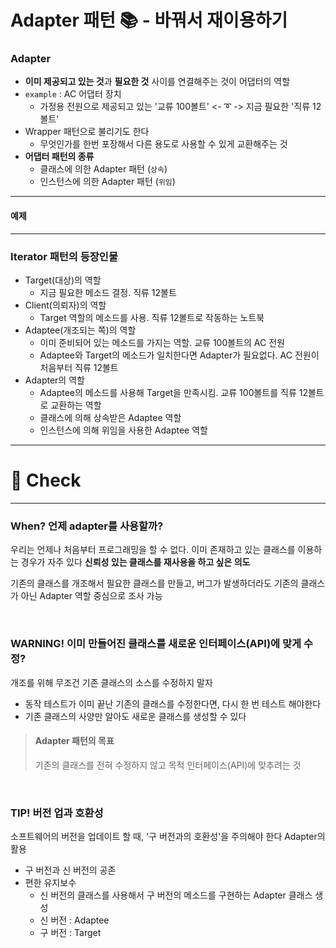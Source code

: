 # Adapter 패턴 📚 - 바꿔서 재이용하기

### Adapter 

- **이미 제공되고 있는 것**과 **필요한 것** 사이를 연결해주는 것이 어댑터의 역할
- `example` : AC 어댑터 장치
    - 가정용 전원으로 제공되고 있는 '교류 100볼트' <- ➰ -> 지금 필요한 '직류 12볼트'
- Wrapper 패턴으로 불리기도 한다
  - 무엇인가를 한번 포장해서 다른 용도로 사용할 수 있게 교환해주는 것
- **어댑터 패턴의 종류**
  - 클래스에 의한 Adapter 패턴 (`상속`)
  - 인스턴스에 의한 Adapter 패턴 (`위임`)
  
---


#### 예제



--- 
### Iterator 패턴의 등장인물
- Target(대상)의 역할
  - 지금 필요한 메소드 결정. 직류 12볼트
- Client(의뢰자)의 역할
  - Target 역할의 메소드를 사용. 직류 12볼트로 작동하는 노트북
- Adaptee(개조되는 쪽)의 역할
  - 이미 준비되어 있는 메소드를 가지는 역할. 교류 100볼트의 AC 전원
  - Adaptee와 Target의 메소드가 일치한다면 Adapter가 필요없다. AC 전원이 처음부터 직류 12볼트
- Adapter의 역할
  - Adaptee의 메소드를 사용해 Target을 만족시킴. 교류 100볼트를 직류 12볼트로 교환하는 역할
  - 클래스에 의해 상속받은 Adaptee 역할
  - 인스턴스에 의해 위임을 사용한 Adaptee 역할

  
---
# 📌 Check

---

### When? 언제 adapter를 사용할까?
우리는 언제나 처음부터 프로그래밍을 할 수 없다. 이미 존재하고 있는 클래스를 이용하는 경우가 자주 있다
**신뢰성 있는 클래스를 재사용을 하고 싶은 의도**
<br>

기존의 클래스를 개조해서 필요한 클래스를 만들고, 버그가 발생하더라도 기존의 클래스가 아닌 Adapter 역할 중심으로 조사 가능

<br>

### WARNING! 이미 만들어진 클래스를 새로운 인터페이스(API)에 맞게 수정?
개조를 위해 무조건 기존 클래스의 소스를 수정하지 말자
- 동작 테스트가 이미 끝난 기존의 클래스를 수정한다면, 다시 한 번 테스트 해야한다
- 기존 클래스의 사양만 알아도 새로운 클래스를 생성할 수 있다
> #### Adapter 패턴의 목표
> 기존의 클래스를 전혀 수정하지 않고 목적 인터페이스(API)에 맞추려는 것

<br>

### TIP! 버전 업과 호환성 
소프트웨어의 버전을 업데이트 할 때, '구 버전과의 호환성'을 주의해야 한다
Adapter의 활용
- 구 버전과 신 버전의 공존
- 편한 유지보수
  - 신 버전의 클래스를 사용해서 구 버전의 메소드를 구현하는 Adapter 클래스 생성
  - 신 버전 : Adaptee
  - 구 버전 : Target